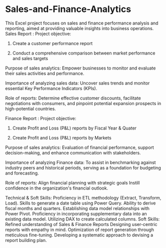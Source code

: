 # Sales-and-Finance-Analytics
This Excel project focuses on sales and finance performance analysis and reporting, aimed at providing valuable insights into business operations.  
Sales Report :
Project objective:

1. Create a customer performance report

2. Conduct a comprehensive comparison between market performance and sales targets

Purpose of sales analytics: Empower businesses to monitor and evaluate their sales activities and performance.

Importance of analyzing sales data: Uncover sales trends and monitor essential Key Performance Indicators (KPIs).

Role of reports: Determine effective customer discounts, facilitate negotiations with consumers, and pinpoint potential expansion prospects in high-potential countries.

Finance Report :
Project objective:

1. Create Profit and Loss (P&L) reports by Fiscal Year & Quater

2. Create Profit and Loss (P&L) reports by Markets

Purpose of sales analytics: Evaluation of financial performance, support decision-making, and enhance communication with stakeholders.

Importance of analyzing Finance data: To assist in benchmarking against industry peers and historical periods, serving as a foundation for budgeting and forecasting.

Role of reports: Align financial planning with strategic goals Instill confidence in the organization's financial outlook.

Technical & Soft Skills:
 Proficiency in ETL methodology (Extract, Transform, Load).
 Skills to generate a date table using Power Query.
 Ability to derive fiscal months and quarters.
 Establishing data model relationships with Power Pivot.
 Proficiency in incorporating supplementary data into an existing data model.
 Utilizing DAX to create calculated columns.
Soft Skills:
 Refined understanding of Sales & Finance Reports
 Designing user-centric reports with empathy in mind.
 Optimization of report generation through meticulous fine-tuning.
 Developing a systematic approach to devising a report building plan.
